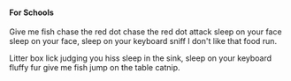 #### For Schools

Give me fish chase the red dot chase the red dot attack sleep on your
face sleep on your face, sleep on your keyboard sniff I don't like that
food run.

Litter box lick judging you hiss sleep in the sink, sleep on your
keyboard fluffy fur give me fish jump on the table catnip.

